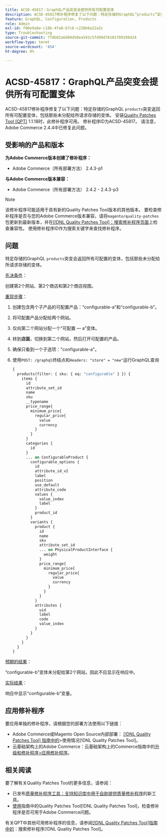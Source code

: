 ```yaml
---
title: ACSD-45817：GraphQL产品突变会提供所有可配置变体
description: ACSD-45817修补程序修复了以下问题：特定存储的GraphQL“products”突变会返回所有可配置变体，包括那些未分配给所请求存储的变体。 安装[Quality Patches Tool (QPT)](https://experienceleague.adobe.com/en/docs/commerce-operations/tools/quality-patches-tool/quality-patches-tool-to-self-serve-quality-patches) 1.1.18后，即可使用此修补程序。 修补程序ID为ACSD-45817。 请注意，Adobe Commerce 2.4.4中已修复此问题。
feature: GraphQL, Configuration, Products
role: Admin
exl-id: f00e9a8e-c18b-4fa8-b7c6-c228b6a22a2c
type: Troubleshooting
source-git-commit: 7fdb02a6d89d50ea593c5fd99d78101f89198424
workflow-type: tm+mt
source-wordcount: '454'
ht-degree: 0%

---
```


# ACSD-45817：GraphQL产品突变会提供所有可配置变体

ACSD-45817修补程序修复了以下问题：特定存储的GraphQL `products`突变返回所有可配置变体，包括那些未分配给所请求存储的变体。 安装[Quality Patches Tool (QPT)](https://experienceleague.adobe.com/en/docs/commerce-operations/tools/quality-patches-tool/quality-patches-tool-to-self-serve-quality-patches) 1.1.18时，此修补程序可用。 修补程序ID为ACSD-45817。 请注意，Adobe Commerce 2.4.4中已修复此问题。

## 受影响的产品和版本

**为Adobe Commerce版本创建了修补程序：**

* Adobe Commerce（所有部署方法） 2.4.3-p1

**与Adobe Commerce版本兼容：**

* Adobe Commerce（所有部署方法） 2.4.2 - 2.4.3-p3

>[!NOTE]
>
>该修补程序可能适用于具有新的Quality Patches Tool版本的其他版本。 要检查修补程序是否与您的Adobe Commerce版本兼容，请将`magento/quality-patches`包更新到最新版本，并在[[!DNL Quality Patches Tool]：搜索修补程序页面](https://experienceleague.adobe.com/en/docs/commerce-operations/tools/quality-patches-tool/quality-patches-tool-to-self-serve-quality-patches)上检查兼容性。 使用修补程序ID作为搜索关键字来查找修补程序。

## 问题

特定存储的GraphQL `products`突变会返回所有可配置的变体，包括那些未分配给所请求存储的变体。

<u>先决条件</u>：

创建第2个网站、第2个商店和第2个商店视图。

<u>重现步骤</u>：

1. 创建包含两个子产品的可配置产品：“configurable-a”和“configurable-b”。
1. 将可配置产品分配给两个网站。
1. 仅向第二个网站分配一个“可配置 — a”变体。
1. 转到&#x200B;**店面**，切换到第二个网站，然后打开可配置的产品。
1. 确保只看到一个子选项：&quot;configurable-a&quot;。
1. 使用`POST: /graphql`终结点和`Headers: "store" = "new"`运行GraphQL查询

   ```GraphQL
   {
     products(filter: { sku: { eq: "configurable" } }) {
       items {
         id
         attribute_set_id
         name
         sku
         __typename
         price_range{
           minimum_price{
             regular_price{
               value
               currency
             }
           }
         }
         categories {
           id
         }
         ... on ConfigurableProduct {
           configurable_options {
             id
             attribute_id_v2
             label
             position
             use_default
             attribute_code
             values {
               value_index
               label
             }
             product_id
           }
           variants {
             product {
               id
               name
               sku
               attribute_set_id
               ... on PhysicalProductInterface {
                 weight
               }
               price_range{
                 minimum_price{
                   regular_price{
                     value
                     currency
                   }
                 }
               }
             }
             attributes {
               uid
               label
               code
               value_index
             }
           }
         }
       }
     }
   }
   ```

<u>预期的结果</u>：

“configurable-b”变体未分配给第2个网站，因此不应显示在响应中。

<u>实际结果</u>：

响应中显示“configurable-b”变量。

## 应用修补程序

要应用单独的修补程序，请根据您的部署方法使用以下链接：

* Adobe Commerce或Magento Open Source内部部署： [[!DNL Quality Patches Tool] 指南中的](/help/tools/quality-patches-tool/usage.md)>使用情况[!DNL Quality Patches Tool]。
* 云基础架构上的Adobe Commerce：云基础架构上的Commerce指南中的[升级和修补程序>应用修补程序](https://experienceleague.adobe.com/docs/commerce-cloud-service/user-guide/develop/upgrade/apply-patches.html)。

## 相关阅读

要了解有关Quality Patches Tool的更多信息，请参阅：

* 已发布[质量修补程序工具：支持知识库中用于自助提供质量修补程序](https://experienceleague.adobe.com/en/docs/commerce-operations/tools/quality-patches-tool/quality-patches-tool-to-self-serve-quality-patches)的新工具。
* [使用](/help/tools/quality-patches-tool/patches-available-in-qpt/check-patch-for-magento-issue-with-magento-quality-patches.md)指南中的Quality Patches Tool[!DNL Quality Patches Tool]，检查修补程序是否可用于Adobe Commerce问题。

有关QPT中其他可用修补程序的信息，请参阅[[!DNL Quality Patches Tool]指南中的](https://experienceleague.adobe.com/tools/commerce-quality-patches/index.html)：搜索修补程序[!DNL Quality Patches Tool]。

